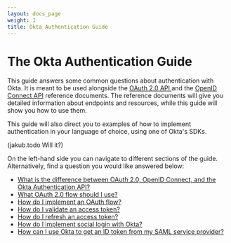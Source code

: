 ```yaml
---
layout: docs_page
weight: 1
title: Okta Authentication Guide
---
```


# The Okta Authentication Guide

This guide answers some common questions about authentication with Okta. It is meant to be used alongside the [OAuth 2.0 API ](/docs/api/resources/oauth2.html) and the [OpenID Connect API](/docs/api/resources/oidc.html) reference documents. The reference documents will give you detailed information about endpoints and resources, while this guide will show you how to use them.

This guide will also direct you to examples of how to implement authentication in your language of choice, using one of Okta's SDKs.

(jakub.todo Will it?) 

On the left-hand side you can navigate to different sections of the guide. Alternatively, find a question you would like answered below:

- [What is the difference between OAuth 2.0, OpenID Connect, and the Okta Authentication API?](auth-overview/#oauth-20-vs-openid-connect-vs-authentication-api)
- [What OAuth 2.0 flow should I use?](/auth-overview/#what-oauth-20-flow-to-use)
- [How do I implement an OAuth flow?](/implementing-authentication/)
- [How do I validate an access token?](/tokens/validating-access-tokens)
- [How do I refresh an access token?](/tokens/refreshing-tokens)
- [How do I implement social login with Okta?](/social-login/)
- [How can I use Okta to get an ID token from my SAML service provider?](/saml-login)

